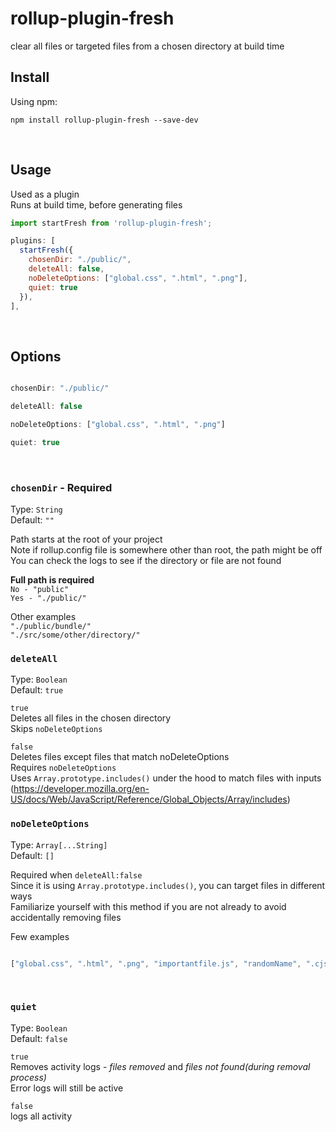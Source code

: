# rollup-plugin-fresh
clear all files or targeted files from a chosen directory at build time
<br/>


## Install

Using npm:

```console
npm install rollup-plugin-fresh --save-dev
```
<br/>


## Usage

Used as a plugin<br/>
Runs at build time, before generating files

```JavaScript
import startFresh from 'rollup-plugin-fresh';

plugins: [
  startFresh({
    chosenDir: "./public/",
    deleteAll: false,
    noDeleteOptions: ["global.css", ".html", ".png"],
    quiet: true
  }),
],
```
<br/>


## Options

```javascript

chosenDir: "./public/"

deleteAll: false

noDeleteOptions: ["global.css", ".html", ".png"]

quiet: true

```
<br/>

### `chosenDir` - **Required**

Type: `String`<br/>
Default: `""`

Path starts at the root of your project<br/>
Note if rollup.config file is somewhere other than root, the path might be off<br/>
You can check the logs to see if the directory or file are not found<br/>

**Full path is required**<br/>
`No - "public"`<br/>
`Yes - "./public/"`

Other examples<br/>
`"./public/bundle/"`<br/>
`"./src/some/other/directory/"`
<br/>

### `deleteAll`

Type: `Boolean`<br/>
Default: `true`

`true`<br/>
Deletes all files in the chosen directory<br/>
Skips `noDeleteOptions`<br/>

`false`<br/>
Deletes files except files that match noDeleteOptions<br/>
Requires `noDeleteOptions`<br/>
Uses `Array.prototype.includes()` under the hood to match files with inputs<br/>
(https://developer.mozilla.org/en-US/docs/Web/JavaScript/Reference/Global_Objects/Array/includes)
<br/>

### `noDeleteOptions`

Type: `Array[...String]`<br/>
Default: `[]`

Required when `deleteAll:false`<br/>
Since it is using `Array.prototype.includes()`, you can target files in different ways<br/>
Familiarize yourself with this method if you are not already to avoid accidentally removing files

Few examples
```javascript

["global.css", ".html", ".png", "importantfile.js", "randomName", ".cjs.js"]

```
<br/>

### `quiet`

Type: `Boolean`<br/>
Default: `false`

`true`<br/>
Removes activity logs - *files removed* and *files not found(during removal process)*<br/>
Error logs will still be active

`false`<br/>
logs all activity
